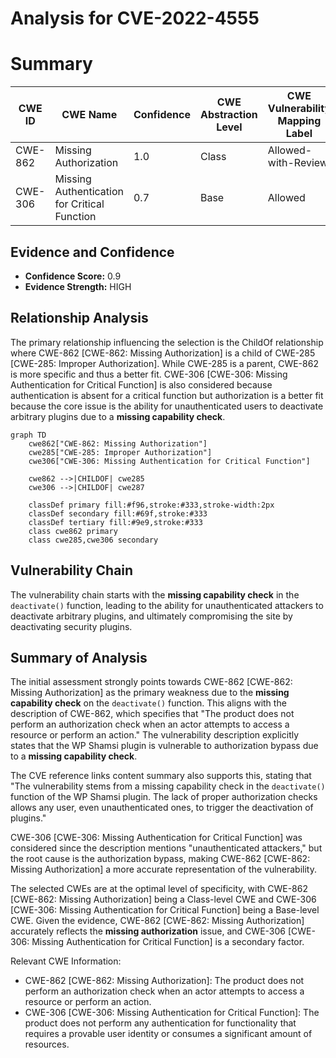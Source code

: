 # Analysis for CVE-2022-4555

# Summary
| CWE ID | CWE Name | Confidence | CWE Abstraction Level | CWE Vulnerability Mapping Label | CWE-Vulnerability Mapping Notes |
|---|---|---|---|---|---|
| CWE-862 | Missing Authorization | 1.0 | Class | Allowed-with-Review | Primary CWE |
| CWE-306 | Missing Authentication for Critical Function | 0.7 | Base | Allowed | Secondary Candidate |

## Evidence and Confidence

*   **Confidence Score:** 0.9
*   **Evidence Strength:** HIGH

## Relationship Analysis
The primary relationship influencing the selection is the ChildOf relationship where CWE-862 [CWE-862: Missing Authorization] is a child of CWE-285 [CWE-285: Improper Authorization]. While CWE-285 is a parent, CWE-862 is more specific and thus a better fit. CWE-306 [CWE-306: Missing Authentication for Critical Function] is also considered because authentication is absent for a critical function but authorization is a better fit because the core issue is the ability for unauthenticated users to deactivate arbitrary plugins due to a **missing capability check**.

```mermaid
graph TD
    cwe862["CWE-862: Missing Authorization"]
    cwe285["CWE-285: Improper Authorization"]
    cwe306["CWE-306: Missing Authentication for Critical Function"]
    
    cwe862 -->|CHILDOF| cwe285
    cwe306 -->|CHILDOF| cwe287
    
    classDef primary fill:#f96,stroke:#333,stroke-width:2px
    classDef secondary fill:#69f,stroke:#333
    classDef tertiary fill:#9e9,stroke:#333
    class cwe862 primary
    class cwe285,cwe306 secondary
```

## Vulnerability Chain
The vulnerability chain starts with the **missing capability check** in the `deactivate()` function, leading to the ability for unauthenticated attackers to deactivate arbitrary plugins, and ultimately compromising the site by deactivating security plugins.

## Summary of Analysis
The initial assessment strongly points towards CWE-862 [CWE-862: Missing Authorization] as the primary weakness due to the **missing capability check** on the `deactivate()` function. This aligns with the description of CWE-862, which specifies that "The product does not perform an authorization check when an actor attempts to access a resource or perform an action." The vulnerability description explicitly states that the WP Shamsi plugin is vulnerable to authorization bypass due to a **missing capability check**.

The CVE reference links content summary also supports this, stating that "The vulnerability stems from a missing capability check in the `deactivate()` function of the WP Shamsi plugin. The lack of proper authorization checks allows any user, even unauthenticated ones, to trigger the deactivation of plugins."

CWE-306 [CWE-306: Missing Authentication for Critical Function] was considered since the description mentions "unauthenticated attackers," but the root cause is the authorization bypass, making CWE-862 [CWE-862: Missing Authorization] a more accurate representation of the vulnerability.

The selected CWEs are at the optimal level of specificity, with CWE-862 [CWE-862: Missing Authorization] being a Class-level CWE and CWE-306 [CWE-306: Missing Authentication for Critical Function] being a Base-level CWE. Given the evidence, CWE-862 [CWE-862: Missing Authorization] accurately reflects the **missing authorization** issue, and CWE-306 [CWE-306: Missing Authentication for Critical Function] is a secondary factor.

Relevant CWE Information:
- CWE-862 [CWE-862: Missing Authorization]: The product does not perform an authorization check when an actor attempts to access a resource or perform an action.
- CWE-306 [CWE-306: Missing Authentication for Critical Function]: The product does not perform any authentication for functionality that requires a provable user identity or consumes a significant amount of resources.